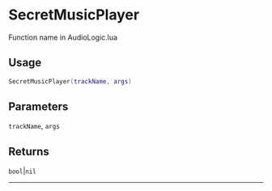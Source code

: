 # SecretMusicPlayer
Function name in AudioLogic.lua
## Usage
```lua
SecretMusicPlayer(trackName, args)
```
## Parameters
`trackName`, `args`
## Returns
`bool`|`nil`

---